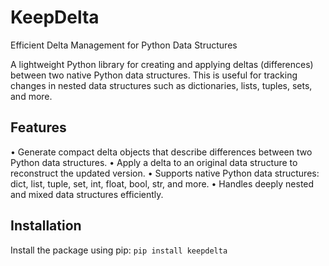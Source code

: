# KeepDelta
Efficient Delta Management for Python Data Structures

A lightweight Python library for creating and applying deltas (differences) between two native Python data structures. This is useful for tracking changes in nested data structures such as dictionaries, lists, tuples, sets, and more.

## Features
•	Generate compact delta objects that describe differences between two Python data structures.
•	Apply a delta to an original data structure to reconstruct the updated version.
•	Supports native Python data structures: dict, list, tuple, set, int, float, bool, str, and more.
•	Handles deeply nested and mixed data structures efficiently.

## Installation
Install the package using pip:
``` pip install keepdelta ```
